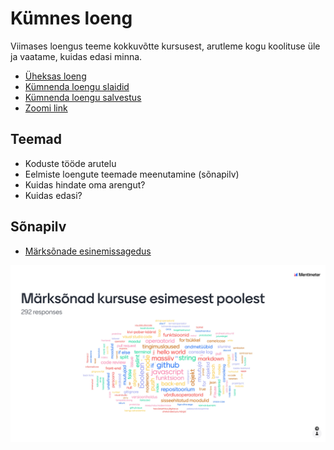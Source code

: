# Kümnes loeng

Viimases loengus teeme kokkuvõtte kursusest, arutleme kogu koolituse üle ja vaatame, kuidas edasi minna.

- [Üheksas loeng](../Lesson-09/README.md)
- [Kümnenda loengu slaidid](Slides.md)
- [Kümnenda loengu salvestus](h)
- [Zoomi link]()

## Teemad

- Koduste tööde arutelu
- Eelmiste loengute teemade meenutamine (sõnapilv)
- Kuidas hindate oma arengut?
- Kuidas edasi?

## Sõnapilv

- [Märksõnade esinemissagedus](Word-Cloud.md)

![alt text](1-marksonad-kursuse-esimesest-poolest.jpg)
